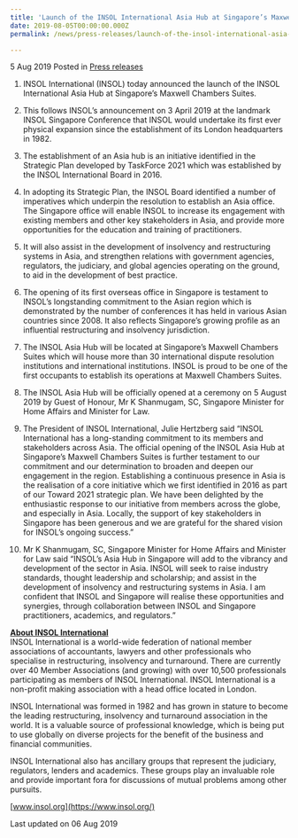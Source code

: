 ```yaml
---
title: 'Launch of the INSOL International Asia Hub at Singapore’s Maxwell Chambers Suites'
date: 2019-08-05T00:00:00.000Z
permalink: /news/press-releases/launch-of-the-insol-international-asia-hub-at-singapore-maxwell-chambers-suites/

---
```



5 Aug 2019 Posted in [Press releases](/news/press-releases)

1. INSOL International (INSOL) today announced the launch of the INSOL International Asia Hub at Singapore’s Maxwell Chambers Suites.
 
2. This follows INSOL’s announcement on 3 April 2019 at the landmark INSOL Singapore Conference that INSOL would undertake its first ever physical expansion since the establishment of its London headquarters in 1982.
 
3. The establishment of an Asia hub is an initiative identified in the Strategic Plan developed by TaskForce 2021 which was established by the INSOL International Board in 2016.
 
4. In adopting its Strategic Plan, the INSOL Board identified a number of imperatives which underpin the resolution to establish an Asia office. The Singapore office will enable INSOL to increase its engagement with existing members and other key stakeholders in Asia, and provide more opportunities for the education and training of practitioners.
 
5. It will also assist in the development of insolvency and restructuring systems in Asia, and strengthen relations with government agencies, regulators, the judiciary, and global agencies operating on the ground, to aid in the development of best practice.
 
6. The opening of its first overseas office in Singapore is testament to INSOL’s longstanding commitment to the Asian region which is demonstrated by the number of conferences it has held in various Asian countries since 2008. It also reflects Singapore’s growing profile as an influential restructuring and insolvency jurisdiction.
 
7. The INSOL Asia Hub will be located at Singapore’s Maxwell Chambers Suites which will house more than 30 international dispute resolution institutions and international institutions. INSOL is proud to be one of the first occupants to establish its operations at Maxwell Chambers Suites.
 
8. The INSOL Asia Hub will be officially opened at a ceremony on 5 August 2019 by Guest of Honour, Mr K Shanmugam, SC, Singapore Minister for Home Affairs and Minister for Law.
 
9. The President of INSOL International, Julie Hertzberg said “INSOL International has a long-standing commitment to its members and stakeholders across Asia. The official opening of the INSOL Asia Hub at Singapore’s Maxwell Chambers Suites is further testament to our commitment and our determination to broaden and deepen our engagement in the region. Establishing a continuous presence in Asia is the realisation of a core initiative which we first identified in 2016 as part of our Toward 2021 strategic plan. We have been delighted by the enthusiastic response to our initiative from members across the globe, and especially in Asia. Locally, the support of key stakeholders in Singapore has been generous and we are grateful for the shared vision for INSOL’s ongoing success.”
 
10. Mr K Shanmugam, SC, Singapore Minister for Home Affairs and Minister for Law said “INSOL’s Asia Hub in Singapore will add to the vibrancy and development of the sector in Asia. INSOL will seek to raise industry standards, thought leadership and scholarship; and assist in the development of insolvency and restructuring systems in Asia. I am confident that INSOL and Singapore will realise these opportunities and synergies, through collaboration between INSOL and Singapore practitioners, academics, and regulators.” 
 
**<u>About INSOL International</u>**  
INSOL International is a world-wide federation of national member associations of accountants, lawyers and other professionals who specialise in restructuring, insolvency and turnaround. There are currently over 40 Member Associations (and growing) with over 10,500 professionals participating as members of INSOL International. INSOL International is a non-profit making association with a head office located in London.
 
INSOL International was formed in 1982 and has grown in stature to become the leading restructuring, insolvency and turnaround association in the world.  It is a valuable source of professional knowledge, which is being put to use globally on diverse projects for the benefit of the business and financial communities.
 
INSOL International also has ancillary groups that represent the judiciary, regulators, lenders and academics.  These groups play an invaluable role and provide important fora for discussions of mutual problems among other pursuits.

[www.insol.org](https://www.insol.org/)


<p class="right-side-updated">Last updated on 06 Aug 2019</p> 
